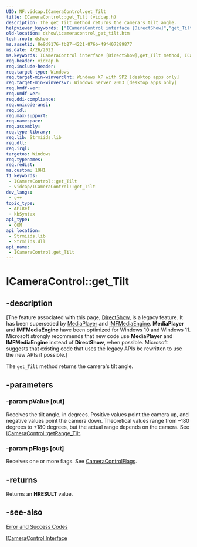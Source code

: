 ```yaml
---
UID: NF:vidcap.ICameraControl.get_Tilt
title: ICameraControl::get_Tilt (vidcap.h)
description: The get_Tilt method returns the camera's tilt angle.
helpviewer_keywords: ["ICameraControl interface [DirectShow]","get_Tilt method","ICameraControl.get_Tilt","ICameraControl::get_Tilt","ICameraControlget_Tilt","dshow.icameracontrol_get_tilt","get_Tilt","get_Tilt method [DirectShow]","get_Tilt method [DirectShow]","ICameraControl interface","vidcap/ICameraControl::get_Tilt"]
old-location: dshow\icameracontrol_get_tilt.htm
tech.root: dshow
ms.assetid: 8e9d9176-fb27-4221-876b-49f407289877
ms.date: 4/26/2023
ms.keywords: ICameraControl interface [DirectShow],get_Tilt method, ICameraControl.get_Tilt, ICameraControl::get_Tilt, ICameraControlget_Tilt, dshow.icameracontrol_get_tilt, get_Tilt, get_Tilt method [DirectShow], get_Tilt method [DirectShow],ICameraControl interface, vidcap/ICameraControl::get_Tilt
req.header: vidcap.h
req.include-header: 
req.target-type: Windows
req.target-min-winverclnt: Windows XP with SP2 [desktop apps only]
req.target-min-winversvr: Windows Server 2003 [desktop apps only]
req.kmdf-ver: 
req.umdf-ver: 
req.ddi-compliance: 
req.unicode-ansi: 
req.idl: 
req.max-support: 
req.namespace: 
req.assembly: 
req.type-library: 
req.lib: Strmiids.lib
req.dll: 
req.irql: 
targetos: Windows
req.typenames: 
req.redist: 
ms.custom: 19H1
f1_keywords:
 - ICameraControl::get_Tilt
 - vidcap/ICameraControl::get_Tilt
dev_langs:
 - c++
topic_type:
 - APIRef
 - kbSyntax
api_type:
 - COM
api_location:
 - Strmiids.lib
 - Strmiids.dll
api_name:
 - ICameraControl.get_Tilt
---
```


# ICameraControl::get_Tilt


## -description

\[The feature associated with this page, [DirectShow](/windows/win32/directshow/directshow), is a legacy feature. It has been superseded by [MediaPlayer](/uwp/api/Windows.Media.Playback.MediaPlayer) and [IMFMediaEngine](/windows/win32/api/mfmediaengine/nn-mfmediaengine-imfmediaengine). **MediaPlayer** and **IMFMediaEngine** have been optimized for Windows 10 and Windows 11. Microsoft strongly recommends that new code use **MediaPlayer** and **IMFMediaEngine** instead of **DirectShow**, when possible. Microsoft suggests that existing code that uses the legacy APIs be rewritten to use the new APIs if possible.\]

The <code>get_Tilt</code> method returns the camera's tilt angle.

## -parameters

### -param pValue [out]

Receives the tilt angle, in degrees. Positive values point the camera up, and negative values point the camera down. Theoretical values range from –180 degrees to +180 degrees, but the actual range depends on the camera. See <a href="/windows/desktop/api/vidcap/nf-vidcap-icameracontrol-getrange_tilt">ICameraControl::getRange_Tilt</a>.

### -param pFlags [out]

Receives one or more flags. See <a href="/windows/win32/api/strmif/ne-strmif-cameracontrolflags">CameraControlFlags</a>.

## -returns

Returns an <b>HRESULT</b> value.

## -see-also

<a href="/windows/desktop/DirectShow/error-and-success-codes">Error and Success Codes</a>



<a href="/windows/desktop/api/vidcap/nn-vidcap-icameracontrol">ICameraControl Interface</a>